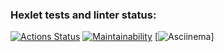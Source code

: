 ### Hexlet tests and linter status:
[![Actions Status](https://github.com/arslnmrzv/python-project-49/actions/workflows/hexlet-check.yml/badge.svg)](https://github.com/arslnmrzv/python-project-49/actions)
[![Maintainability](https://api.codeclimate.com/v1/badges/12b26996b19c269f70b8/maintainability)](https://codeclimate.com/github/arslnmrzv/python-project-49/maintainability)
[![Asciinema](https://asciinema.org/a/nBGZq5civtN1vQNpIcq9Dpf9P)]
